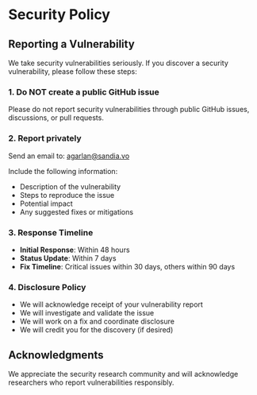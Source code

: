 # Security Policy


## Reporting a Vulnerability

We take security vulnerabilities seriously. If you discover a security vulnerability, please follow these steps:

### 1. Do NOT create a public GitHub issue

Please do not report security vulnerabilities through public GitHub issues, discussions, or pull requests.

### 2. Report privately

Send an email to: agarlan@sandia.vo

Include the following information:
- Description of the vulnerability
- Steps to reproduce the issue
- Potential impact
- Any suggested fixes or mitigations

### 3. Response Timeline

- **Initial Response**: Within 48 hours
- **Status Update**: Within 7 days
- **Fix Timeline**: Critical issues within 30 days, others within 90 days

### 4. Disclosure Policy

- We will acknowledge receipt of your vulnerability report
- We will investigate and validate the issue
- We will work on a fix and coordinate disclosure
- We will credit you for the discovery (if desired)


## Acknowledgments

We appreciate the security research community and will acknowledge researchers who report vulnerabilities responsibly.

